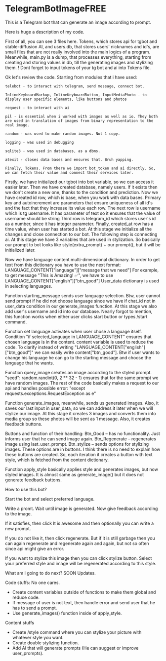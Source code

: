 # TelegramBotImageFREE
This is a Telegram bot that can generate an image according to prompt.

Here is huge a description of my code. 

First of all, you can see 3 files here. 
Tokens, which stores api for tgbot and stable-diffusion AI, and users.db, that stores users' nicknames and id's, are small files that are not really involved into the main logics of a program. Meanwhile, main.py is a dump, that processes everything, starting from creating and storing values in db, till the generating images and stylizing them. 
! Dont forget to input tokens of your tg bot and ai into Tokens file. 

Ok let's review the code. 
Starting from modules that i have used:

    telebot - to interact with telegram, send message, connect bot.
    
    InlineKeyboardMarkup, InlineKeyboardButton, InputMediaPhoto - to display user specific elements, like buttons and photos
    
    request - to interact with ai
    
    pil - is essential when i worked with images as well as io. They both are used in translation of images from binary representation to the real image.
    
    random - was used to make random images. Not 1 copy.
    
    logging - was used in debugging
    
    sqlite3 - was used in databases, as a dbms.
    
    atexit - closes data bases and ensures that. Bruh yapping.

    Finally, Tokens. From there we import bot_token and ai directly. So, we can fetch their value and connect their services later. 

Firstly, we have initialized our tgbot into bot variable, so we can access it easier later. 
Then we have created database, namely users. If it exists then we don't create a new one, thanks to the condition and prediction.
Now we have created id row, which is base, when you work with data bases. Primary key and autoincrement are parameters that ensure uniqueness of all id's and the fact that they increase its value each row. 
The next row is username which is tg username. It has parameter of text so it ensures that the value of username should be string
Third row is telegram_id which stores user's id as a number, since it has integer parameter.
Finally, created_at row has a time value, when user has started a bot. 
At this stage we initialize all the changes and close connection to our bot.
The following step is connecting ai. At this stage we have 3 variables that are used in stylization. So basically our prompt to bot looks like style(extra_prompt) + our prompt(), but it will be initialized later. 

Now we have language content multi-dimensional dictionary. In order to get text from this dictionary you have to use the next format: LANGUAGE_CONTENT["language"]["message that we need"]
For example, to get message "This is Amazing! ✅", we have to use LANGUAGE_CONTENT["english"]["btn_good"]
User_data dictionary is used in selecting languages.

Function starting_message sends user language selection. Btw, user cannot send prompt if he did not choose language since we have if chat_id not in user_data condition in our generate_images function. At this stage we also add user's username and id into our database. Nearly forgot to mention, this function works when either user clicks start button or types /start command.

Function set language activates when user chose a language itself. Condition "if selected_language in LANGUAGE_CONTENT" ensures that chosen language is in the content. content variable is used to reduce the code. To clarify instead of writing "LANGUAGE_CONTENT["english"]["btn_good"]" 
we can easily write content["btn_good"]. Btw if user wants to change his language he can go to the starting message and choose the language that he wants.

Function query_image creates an image according to the styled prompt. "seed": random.randint(0, 2 ** 32 - 1) ensures that for the same prompt we have random images.
The rest of the code basically makes a request to our api and handles possible error: "except requests.exceptions.RequestException as e"

Function generate_images, meanwhile, sends us generated images. Also, it saves our last input in user_data, so we can address it later when we will stylize our image. At this stage it creates 3 images and converts them into media group so these photos will be sent as 1 message. Also, it creates feedback buttons. 

Buttons and function of their handling:
Btn_Good – has no functionality. Just informs user that he can send image again.
Btn_Regenerate – regenerates image using last_user_prompt.
Btn_stylize – sends options for stylizing images. These options are in buttons. I think there is no need to explain how these buttons are created. So, each iteration it creates a button with text style, which is fetched from the content dictionary.

Function apply_style basically applies style and generates images, but now styled images. It is almost same as generate_image() but it does not generate feedback buttons.

How to use this bot?

Start the bot and select preferred language.

Write a promt. Wait until image is generated. Now give feedback according to the image.

If it satisfies, then click It is awesome and then optionally you can write a new prompt. 

If you do not like it, then click regenerate. But if it is still garbage then you can again regenerate and regenerate again and again, but not so often since api might give an error.

If you want to stylize this image then you can click stylize button. Select your preferred style and image will be regenerated according to this style. 

What am I going to do next? SOON Updates.

Code stuffs: No one cares.
-	Create content variables outside of functions to make them global and reduce code.
-	If message of user is not text, then handle error and send user that he has to send a prompt.
-	Use generate_images() function inside of apply_style.

Content stuffs
-	Create /style command where you can stylize your picture with whatever style you want.
-	Create double stylizing function.
-	Add AI that will generate prompts (He can suggest or improve user_prompts).


